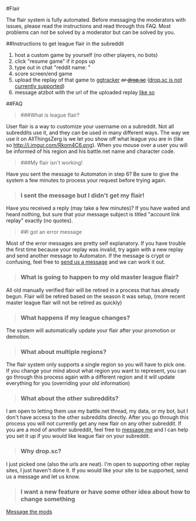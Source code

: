 #Flair

The flair system is fully automated.  Before messaging the moderators with issues, please read the instructions and read through this FAQ.  Most problems can not be solved by a moderator but can be solved by you.

##Instructions to get league flair in the subreddit

1. host a custom game by yourself (no other players, no bots)
2. click "resume game" if it pops up
3. type out in chat "reddit name: <redditname>"
4. score screen/end game
5. upload the replay of that game to [ggtracker](http://ggtracker.com/) ~~or [drop.sc](http://drop.sc/)~~ ([drop.sc is not currently supported](https://github.com/ChristopherIMeyers/ATZ-ReplayFlair/issues/14)) 
6. message atzbot with the url of the uploaded replay [like so](http://www.reddit.com/message/compose/?to=atzbot&subject=account%20link%20replay&message=http://ggtracker.com/matches/123456789)



##FAQ

> ###What is league flair?

User flair is a way to customize your username on a subreddit.  Not all subreddits use it, and they can be used in many different ways.  The way we use it on AllThingsZerg is we let you show off what league you are in (like so http://i.imgur.com/Rkom4C6.png).  When you mouse over a user you will be informed of his region and his battle.net name and character code.

> ###My flair isn't working!

Have you sent the message to Automaton in step 6?  Be sure to give the system a few minutes to process your request before trying again.

> ### I sent the message but I didn't get my flair!

Have you received a reply (may take a few minutes)?  If you have waited and heard nothing, but sure that your message subject is titled "account link replay" exactly (no quotes).

> ##I got an error message

Most of the error messages are pretty self explanatory.  If you have trouble the first time because your replay was invalid, try again with a new replay and send another message to Automaton.  If the message is crypt or confusing, feel free to [send us a message](http://www.reddit.com/message/compose?to=%2Fr%2FAllThingsZerg) and we can work it out.


> ### What is going to happen to my old master league flair?

All old manually verified flair will be retired in a process that has already begun.  Flair will be retired based on the season it was setup, (more recent master league flair will not be retired as quickly)

> ### What happens if my league changes?

The system will automatically update your flair after your promotion or demotion.

> ### What about multiple regions?

The flair system only supports a single region so you will have to pick one.  If you change your mind about what region you want to represent, you can go through this process again with a different region and it will update everything for you (overriding your old information)

> ### What about the other subreddits?

I am open to letting them use my battle.net thread, my data, or my bot, but I don't have access to the other subreddits directly.  After you go through this process you will not currently get any new flair on any other subreddit.  If you are a mod of another subreddit, feel free to [message me](http://www.reddit.com/message/compose/?to=jo3m3tal) and I can help you set it up if you would like league flair on your subreddit.

> ### Why drop.sc?

I just picked one (also the urls are neat).  I'm open to supporting other replay sites, I just haven't done it.  If you would like your site to be supported, send us a message and let us know.

> ### I want a new feature or have some other idea about how to change something

[Message the mods](http://www.reddit.com/message/compose?to=%2Fr%2Fallthingszerg)